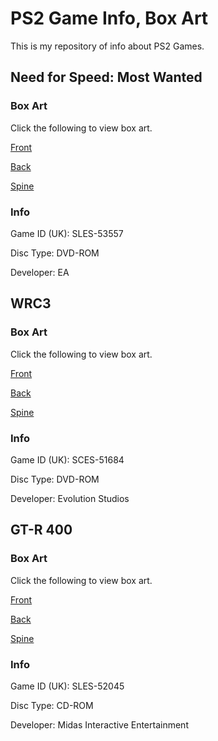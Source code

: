 # PS2 Game Info, Box Art
This is my repository of info about PS2 Games.

## Need for Speed: Most Wanted
### Box Art
Click the following to view box art.

[Front](https://github.com/cainy-a/cainy-a.github.io/raw/master/PS2%20Scans/Need%20for%20speed%20most%20wanted/nfsmw-front.jpg)

[Back](https://github.com/cainy-a/cainy-a.github.io/raw/master/PS2%20Scans/Need%20for%20speed%20most%20wanted/nfsmw-back.jpg)

[Spine](https://github.com/cainy-a/cainy-a.github.io/raw/master/PS2%20Scans/Need%20for%20speed%20most%20wanted/nfsmw-spine.jpg)
### Info

Game ID (UK): SLES-53557

Disc Type: DVD-ROM

Developer: EA

## WRC3
### Box Art
Click the following to view box art.

[Front](https://github.com/cainy-a/cainy-a.github.io/raw/master/PS2%20Scans/WRC3/WRC3-front.jpg)

[Back](https://github.com/cainy-a/cainy-a.github.io/raw/master/PS2%20Scans/WRC3/WRC3-back.jpg)

[Spine](https://github.com/cainy-a/cainy-a.github.io/raw/master/PS2%20Scans/WRC3/WRC3-spine.jpg)
### Info

Game ID (UK): SCES-51684

Disc Type: DVD-ROM

Developer: Evolution Studios

## GT-R 400
### Box Art
Click the following to view box art.

[Front](https://github.com/cainy-a/cainy-a.github.io/raw/master/PS2%20Scans/GTR400/GTR400-front.jpg)

[Back](https://github.com/cainy-a/cainy-a.github.io/raw/master/PS2%20Scans/GTR400/GTR400-back.jpg)

[Spine](https://github.com/cainy-a/cainy-a.github.io/raw/master/PS2%20Scans/GTR400/GTR400-spine.jpg)
### Info

Game ID (UK): SLES-52045

Disc Type: CD-ROM

Developer: Midas Interactive Entertainment
